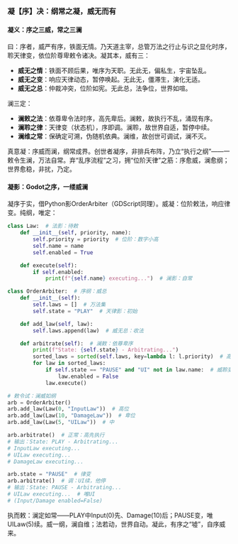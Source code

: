 ### 凝【序】决：纲常之凝，威无而有


#### 凝义：序之三威，常之三澜
曰：序者，威严有序，铁面无情。乃天道主宰，总管万法之行止与识之显化时序，聆天律变，依位阶尊卑敕令诸决。凝其本，威有三：  
- **威无之情**：铁面不顾后果，唯序为天职。无此无，偏私生，宇宙坠乱。  
- **威无之变**：响应天律动态，暂停唤起。无此无，僵滞生，演化无适。  
- **威无之总**：仲裁冲突，位阶如宪。无此总，法争位，世界如喧。  

澜三定：  
- **澜敕之法**：依尊卑令法时序，高先卑后。澜敕，故执行不乱，涌现有序。  
- **澜聆之律**：天律变（状态机），序即调。澜聆，故世界自适，暂停中续。  
- **澜维之常**：保确定可溯，伪随机依典。澜维，故创世可调试，澜不灭。  

真意凝：序威而澜，纲常成界。创世者凝序，非排兵布阵，乃立“执行之纲”——一敕令生澜，万法自常。弃“乱序流程”之习，拥“位阶天律”之筋：序愈威，澜愈纲；世界愈稳，非扰，乃定。

#### 凝影：Godot之序，一缕威澜
凝序于实，借Python影OrderArbiter（GDScript同理）。威凝：位阶敕法，响应律变。纯纲，唯定：

```python
class Law:  # 法影：待敕
    def __init__(self, priority, name):
        self.priority = priority  # 位阶：数字小高
        self.name = name
        self.enabled = True

    def execute(self):
        if self.enabled:
            print(f"{self.name} executing...")  # 澜影：自常

class OrderArbiter:  # 序纲：威总
    def __init__(self):
        self.laws = []  # 万法集
        self.state = "PLAY"  # 天律影：初始

    def add_law(self, law):
        self.laws.append(law)  # 威无总：收法

    def arbitrate(self):  # 澜敕：依尊卑序
        print(f"State: {self.state} - Arbitrating...")
        sorted_laws = sorted(self.laws, key=lambda l: l.priority)  # 高先
        for law in sorted_laws:
            if self.state == "PAUSE" and "UI" not in law.name:  # 威聆变：调律
                law.enabled = False
            law.execute()

# 敕令试：澜威如纲
arb = OrderArbiter()
arb.add_law(Law(0, "InputLaw"))  # 高位
arb.add_law(Law(10, "DamageLaw"))  # 卑位
arb.add_law(Law(5, "UILaw"))  # 中

arb.arbitrate()  # 正常：高先执行
# 输出：State: PLAY - Arbitrating...
# InputLaw executing...
# UILaw executing...
# DamageLaw executing...

arb.state = "PAUSE"  # 律变
arb.arbitrate()  # 调：UI续，他停
# 输出：State: PAUSE - Arbitrating...
# UILaw executing...  # 唯UI
# (Input/Damage enabled=False)
```

执而敕：澜定如常——PLAY中Input(0)先、Damage(10)后；PAUSE变，唯UILaw(5)续。威一纲，澜自维；法若动，世界自动。凝此，有序之“墟”，自序威来。

